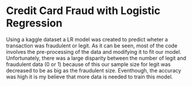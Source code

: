 # Credit Card Fraud with Logistic Regression

Using a kaggle dataset a LR model was created to predict wheter a transaction was fraudulent or legit. As it can be seen, most of the code involves the pre-processing of the data and modifying it to fit our model. Unfortunately, there was a large disparity between the number of legit and fraudulent data (0 or 1) because of this our sample size for legit was decreased to be as big as the fraudulent size. Eventhough, the accuracy was high it is my believe that more data is needed to train this model.
